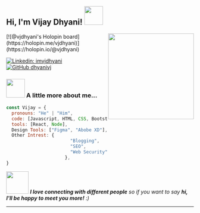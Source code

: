 <h2> Hi, I'm Vijay Dhyani! <img src="https://media.giphy.com/media/mGcNjsfWAjY5AEZNw6/giphy.gif" width="50"></h2>
<img align='right' src="https://media.giphy.com/media/3oz8xQ6746bq8fjBBu/giphy.gif" width="230">
<p>
 [![@vjdhyani's Holopin board](https://holopin.me/vjdhyani)](https://holopin.io/@vjdhyani)
 
 </p>

[![Linkedin: imvjdhyani](https://img.shields.io/badge/-imvjdhyani-blue?style=flat-square&logo=Linkedin&logoColor=white&link=https://www.linkedin.com/in/imvjdhyani/)](https://www.linkedin.com/in/imvjdhyani/)
[![GitHub dhyanivj](https://img.shields.io/github/followers/imvjdhyani?label=follow&style=social)](https://github.com/dhyanivj)


### <img src="https://media.giphy.com/media/VgCDAzcKvsR6OM0uWg/giphy.gif" width="50"> A little more about me...  

```javascript
const Vijay = {
  pronouns: "He" | "Him",
  code: [Javascript, HTML, CSS, Bootstrap , Materilize CSS],
  tools: [React, Node],
  Design Tools: ["Figma", "Abobe XD"],
  Other Intrest: {
                        "Blogging",
                        "SEO",
                        "Web Security"
                      },
}
```

<img src="https://media.giphy.com/media/LnQjpWaON8nhr21vNW/giphy.gif" width="60"> <em><b>I love connecting with different people</b> so if you want to say <b>hi, I'll be happy to meet you more!</b> :)</em>

---
